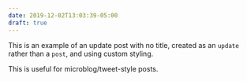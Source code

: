 ```yaml
---
date: 2019-12-02T13:03:39-05:00
draft: true
---
```


This is an example of an update post with no title, created as an `update` rather than a `post`, and using custom styling.

This is useful for microblog/tweet-style posts.
